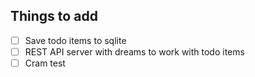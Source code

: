 ## Things to add
* [ ] Save todo items to sqlite
* [ ] REST API server with dreams to work with todo items
* [ ] Cram test
